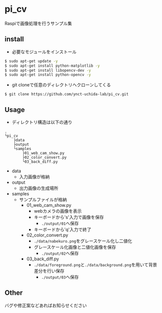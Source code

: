 # pi_cv

Raspiで画像処理を行うサンプル集


## install

- 必要なモジュールをインストール

```sh
$ sudo apt-get update -y
$ sudo apt-get install python-matplotlib -y
$ sudo apt-get install libopencv-dev -y
$ sudo apt-get install python-opencv -y
```

- git cloneで任意のディレクトリへクローンしてくる

```sh
$ git clone https://github.com/ynct-uchida-lab/pi_cv.git
```

## Usage

- ディレクトリ構造は以下の通り

```
.
└pi_cv
    ├data
    ├output
    └samples
        ├01_web_cam_show.py
        ├02_color_convert.py
        └03_back_diff.py
```

- data
    - 入力画像が格納
- output
    - 出力画像の生成場所
- samples
    - サンプルファイルが格納
        - 01_web_cam_show.py
            - webカメラの画像を表示
            - キーボードから's'入力で画像を保存
                - `./output/01`へ保存
            - キーボードから'q'入力で終了
        - 02_color_convert.py
            - `./data/nabekuro.png`をグレースケール化し二値化
            - グレースケール化画像と二値化画像を保存
                - `./output/02`へ保存
        - 03_back_diff.py
            - `./data/foreground.png`と`./data/background.png`を用いて背景差分を行い保存
                - `./output/03`へ保存

## Other

バグや修正案などあればお知らせください

